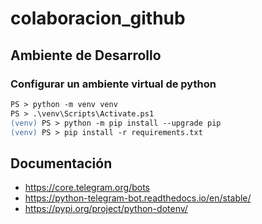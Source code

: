 # colaboracion_github

## Ambiente de Desarrollo

### Configurar un ambiente virtual de python

```ps
PS > python -m venv venv
PS > .\venv\Scripts\Activate.ps1
(venv) PS > python -m pip install --upgrade pip
(venv) PS > pip install -r requirements.txt
```

## Documentación

- https://core.telegram.org/bots
- https://python-telegram-bot.readthedocs.io/en/stable/
- https://pypi.org/project/python-dotenv/